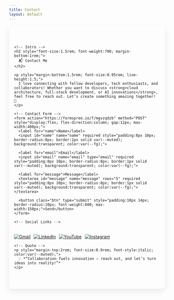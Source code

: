 ```yaml
---
title: Contact
layout: default
---
```


<section class="hero" style="display:flex; flex-wrap:wrap; align-items:flex-start; gap:2rem; padding:3rem 1rem; border-radius:12px; box-shadow: 0 8px 20px rgba(0,0,0,0.08);">

  <div style="flex:1; min-width:250px;">

    <!-- Intro -->
    <h2 style="font-size:1.5rem; font-weight:700; margin-bottom:1rem;">
      📬 Contact Me
    </h2>

    <p style="margin-bottom:1.5rem; font-size:0.95rem; line-height:1.5;">
      I love connecting with fellow developers, tech enthusiasts, and collaborators! Whether you want to discuss <strong>cloud architecture, full-stack development, or AI innovations</strong>, feel free to reach out. Let’s create something amazing together! 🚀
    </p>

    <!-- Contact Form -->
    <form action="https://formspree.io/f/mgvzqdzb" method="POST" style="display:flex; flex-direction:column; gap:12px; max-width:400px;">
      <label for="name">Name</label>
      <input id="name" name="name" required style="padding:8px 10px; border-radius:8px; border:1px solid var(--muted); background:transparent; color:var(--fg);">

      <label for="email">Email</label>
      <input id="email" name="email" type="email" required style="padding:8px 10px; border-radius:8px; border:1px solid var(--muted); background:transparent; color:var(--fg);">

      <label for="message">Message</label>
      <textarea id="message" name="message" rows="5" required style="padding:8px 10px; border-radius:8px; border:1px solid var(--muted); background:transparent; color:var(--fg);"></textarea>

      <button class="btn" type="submit" style="padding:10px 14px; border-radius:10px; font-weight:600; max-width:150px;">Send</button>
    </form>

    <!-- Social Links -->
<div style="margin-top:2rem; display:flex; flex-wrap:wrap; gap:10px; align-items:center;">
  <a href="mailto:sujitprajapati557@gmail.com">
    <img src="https://img.shields.io/badge/Gmail-D14836?style=for-the-badge&logo=gmail&logoColor=white" alt="Gmail">
  </a>
  <a href="https://www.linkedin.com/in/sujeet-kumar-prajapati-a0572877">
    <img src="https://img.shields.io/badge/LinkedIn-0077B5?style=for-the-badge&logo=linkedin&logoColor=white" alt="LinkedIn">
  </a>
  <a href="https://www.youtube.com/channel/UC_brLz0bAwFTpwbWHvOi48A">
    <img src="https://img.shields.io/badge/YouTube-FF0000?style=for-the-badge&logo=youtube&logoColor=white" alt="YouTube">
  </a>
  <a href="https://www.instagram.com/yourhandle">
    <img src="https://img.shields.io/badge/Instagram-E4405F?style=for-the-badge&logo=instagram&logoColor=white" alt="Instagram">
  </a>
</div>

    <!-- Quote -->
    <p style="margin-top:2rem; font-size:0.9rem; font-style:italic; color:var(--muted);">
      💡 *“Collaboration fuels innovation — reach out, and let’s turn ideas into reality!”*
    </p>

  </div>

</section>
